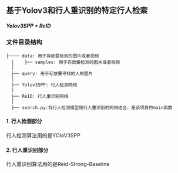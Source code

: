 ## 基于Yolov3和行人重识别的特定行人检索
##### Yolov3SPP + ReID

### 文件目录结构
```text
├──── data: 用于存放要检测的图片或者视频
  │    ├── samples: 用于存放要检测的图片或者视频
  │ 
  ├── query: 用于存放要寻找的人的图片
  │ 
  ├── Yolov3SPP: 行人检测网络
  |
  ├── ReID: 行人重识别网络
  │  
  ├── search.py:将行人检测模型和行人重识别的网络结合，是该项目的main函数
```

#### 1. 行人检测部分
行人检测算法用的是YOloV3SPP

#### 2. 行人重识别部分
行人重识别算法用的是Reid-Strong-Baseline
